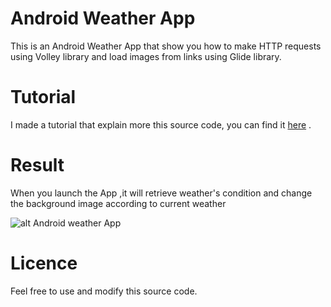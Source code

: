 # Android Weather App
This is an Android Weather App that show you how to make HTTP requests using Volley library and load images from links using Glide library.

# Tutorial
I made a tutorial that explain more this source code, you can find it [here](https://marwendoukh.wordpress.com/2017/02/01/consuming-rest-web-service-from-android/) .

# Result
When you launch the App ,it will retrieve weather's condition and change the background image according to current weather

![alt Android weather App](https://marwendoukh.files.wordpress.com/2017/01/android-weather-app.png?w=240&h=350)

# Licence
Feel free to use and modify this source code. 


